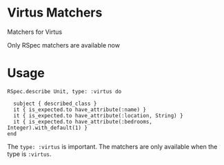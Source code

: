 # Virtus Matchers

Matchers for Virtus

Only RSpec matchers are available now

# Usage

```
RSpec.describe Unit, type: :virtus do

  subject { described_class }
  it { is_expected.to have_attribute(:name) }
  it { is_expected.to have_attribute(:location, String) }
  it { is_expected.to have_attribute(:bedrooms, Integer).with_default(1) }
end
```

The `type: :virtus` is important. The matchers are only available when the type is `:virtus`.
